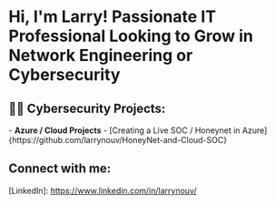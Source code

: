 <h1>Hi, I'm Larry! Passionate IT Professional Looking to Grow in Network Engineering or Cybersecurity</h1>

<h2>👨‍💻 Cybersecurity Projects:</h2>
- <b>Azure / Cloud Projects</b>
  - [Creating a Live SOC / Honeynet in Azure] {https://github.com/larrynouv/HoneyNet-and-Cloud-SOC}

<h2>Connect with me:</h2>
[LinkedIn]: <a href="https://www.linkedin.com/in/larrynouv/">https://www.linkedin.com/in/larrynouv/</a>




